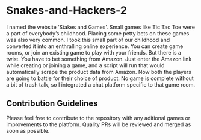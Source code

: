 # Snakes-and-Hackers-2

I named the website ‘Stakes and Games’. Small games like Tic Tac Toe were a part of everybody’s childhood. Placing some petty bets on these games was also very common. I took this small part of our childhood and converted it into an enthralling online experience. You can create game rooms, or join an existing game to play with your friends. But there is a twist. You have to bet something from Amazon. Just enter the Amazon link while creating or joining a game, and a script will run that would automatically scrape the product data from Amazon. Now both the players are going to battle for their choice of product. No game is complete without a bit of trash talk, so I integrated a chat platform specific to that game room.

## Contribution Guidelines

Please feel free to contribute to the repository with any aditional games or improvements to the platform. Quality PRs will be reviewed and merged as soon as possible.